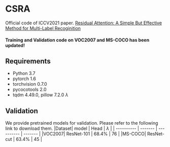# CSRA
Official code of ICCV2021 paper. [Residual Attention: A Simple But Effective Method for Multi-Label Recoginition](https://arxiv.org/abs/2108.02456)<br>

#### Training and Validation code on VOC2007 and MS-COCO has been updated!

## Requirements
- Python 3.7
- pytorch 1.6
- torchvision 0.7.0
- pycocotools 2.0
- tqdm 4.49.0, pillow 7.2.0
$\lambda$

## Validation
We provide pretrained models for validation. Please refer to the following link to download them. 
|Dataset| model       |  Head  | $\lambda$  |
|  ---------- | -------  |  ---------- | -------   |
|VOC2007| ResNet-101   |   68.4%      |  76   |
|MS-COCO| ResNet-cut |  63.4%      |  45   |
